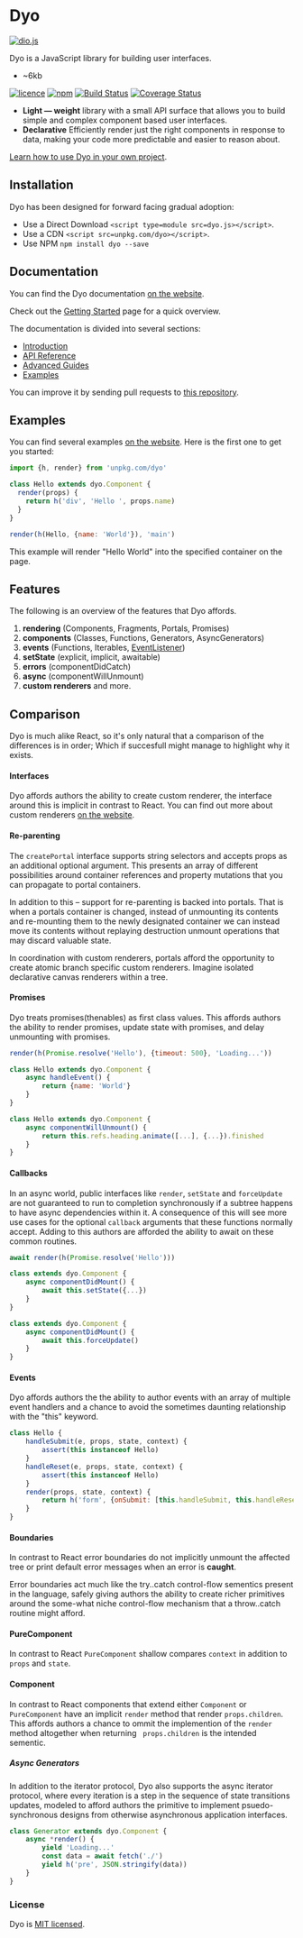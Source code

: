 # Dyo

[![dio.js](https://dio.js.org/assets/images/logo.svg)](https://dyo.org)

Dyo is a JavaScript library for building user interfaces.

- ~6kb

[![licence](https://img.shields.io/badge/licence-MIT-blue.svg?style=flat)](https://github.com/thysultan/dio.js/blob/master/LICENSE.md)
[![npm](https://img.shields.io/npm/v/dio.js.svg?style=flat)](https://www.npmjs.com/package/dio.js)
[![Build Status](https://travis-ci.org/thysultan/dio.js.svg)](https://travis-ci.org/thysultan/dio.js)
[![Coverage Status](https://coveralls.io/repos/github/thysultan/dio.js/badge.svg)](https://coveralls.io/github/thysultan/dio.js)

* **Light — weight** library with a small API surface that allows you to build simple and complex component based user interfaces.
* **Declarative** Efficiently render just the right components in response to data, making your code more predictable and easier to reason about.

[Learn how to use Dyo in your own project](https://dyo.org/getting-started.html).

## Installation

Dyo has been designed for forward facing gradual adoption:

* Use a Direct Download `<script type=module src=dyo.js></script>`.
* Use a CDN `<script src=unpkg.com/dyo></script>`.
* Use NPM `npm install dyo --save`

## Documentation

You can find the Dyo documentation [on the website](https://dyo.org/docs).

Check out the [Getting Started](https://dyo.org/getting-started.html) page for a quick overview.

The documentation is divided into several sections:

* [Introduction](https://dyo.org/introduction.html)
* [API Reference](https://dyo.org/api.html)
* [Advanced Guides](https://dyo.org/misc.html)
* [Examples](https://dyo.org/examples.html)

You can improve it by sending pull requests to [this repository](https://github.com/dyo/dyo/docs).

## Examples

You can find several examples [on the website](https://dyo.org). Here is the first one to get you started:

```js
import {h, render} from 'unpkg.com/dyo'

class Hello extends dyo.Component {
  render(props) {
  	return h('div', 'Hello ', props.name)
  }
}

render(h(Hello, {name: 'World'}), 'main')
```

This example will render "Hello World" into the specified container on the page.

## Features

The following is an overview of the features that Dyo affords.

1. **rendering** (Components, Fragments, Portals, Promises)
1. **components** (Classes, Functions, Generators, AsyncGenerators)
1. **events** (Functions, Iterables, [EventListener](https://developer.mozilla.org/en/docs/Web/API/EventListener))
1. **setState** (explicit, implicit, awaitable)
1. **errors** (componentDidCatch)
1. **async** (componentWillUnmount)
1. **custom renderers** and more.

## Comparison

Dyo is much alike React, so it's only natural that a comparison of the differences is in order; Which if succesfull might manage to highlight why it exists.

#### Interfaces

Dyo affords authors the ability to create custom renderer, the interface around this is implicit in contrast to React. You can find out more about custom renderers [on the website](https:/dyo.org/advanced.html#interface).

#### Re-parenting

The `createPortal` interface supports string selectors and accepts props as an additional optional argument. This presents an array of different possibilities around container references and property mutations that you can propagate to portal containers.

In addition to this – support for re-parenting is backed into portals. That is when a portals container is changed, instead of unmounting its contents and re-mounting them to the newly designated container we can instead move its contents without replaying destruction unmount operations that may discard valuable state.

In coordination with custom renderers, portals afford the opportunity to create atomic branch specific custom renderers. Imagine isolated declarative canvas renderers within a tree.

#### Promises

Dyo treats promises(thenables) as first class values. This affords authors the ability to render promises, update state with promises, and delay unmounting with promises.

```js
render(h(Promise.resolve('Hello'), {timeout: 500}, 'Loading...'))

class Hello extends dyo.Component {
	async handleEvent() {
		return {name: 'World'}
	}
}

class Hello extends dyo.Component {
	async componentWillUnmount() {
		return this.refs.heading.animate([...], {...}).finished
	}
}
```

#### Callbacks

In an async world, public interfaces like `render`, `setState` and `forceUpdate` are not guaranteed to run to completion synchronously if a subtree happens to have async dependencies within it. A consequence of this will see more use cases for the optional `callback` arguments that these functions normally accept. Adding to this authors are afforded the ability to await on these common routines.

```js
await render(h(Promise.resolve('Hello')))

class extends dyo.Component {
	async componentDidMount() {
		await this.setState({...})
	}
}

class extends dyo.Component {
	async componentDidMount() {
		await this.forceUpdate()
	}
}
```

#### Events

Dyo affords authors the the ability to author events with an array of multiple event handlers and a chance to avoid the sometimes daunting relationship with the "this" keyword.

```js
class Hello {
	handleSubmit(e, props, state, context) {
		assert(this instanceof Hello)
	}
	handleReset(e, props, state, context) {
		assert(this instanceof Hello)
	}
	render(props, state, context) {
		return h('form', {onSubmit: [this.handleSubmit, this.handleReset]})
	}
}
```

#### Boundaries

In contrast to React error boundaries do not implicitly unmount the affected tree or print default error messages when an error is **caught**.

Error boundaries act much like the try..catch control-flow sementics present in the language, safely giving authors the ability to create richer primitives around the some-what niche control-flow mechanism that a throw..catch routine might afford.

#### PureComponent

In contrast to React `PureComponent` shallow compares `context` in addition to `props` and `state`.

#### Component

In contrast to React components that extend either `Component` or `PureComponent` have an implicit `render` method that render `props.children`. This affords authors a chance to ommit the implemention of the `render` method altogether when returning ` props.children` is the intended sementic.

##### Async Generators

In addition to the iterator protocol, Dyo also supports the async iterator protocol, where every iteration is a step in the sequence of state transitions updates, modeled to afford authors the primitive to implement psuedo-synchronous designs from otherwise asynchronous application interfaces.

```js
class Generator extends dyo.Component {
	async *render() {
		yield 'Loading...'
		const data = await fetch('./')
		yield h('pre', JSON.stringify(data))
	}
}
```

### License

Dyo is [MIT licensed](./LICENSE).

